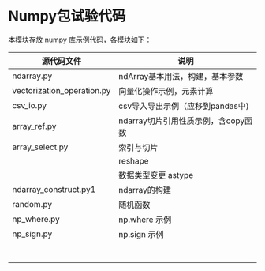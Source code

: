# Numpy包试验代码

本模块存放 numpy 库示例代码，各模块如下：



| 源代码文件                 | 说明                                |
| -------------------------- | ----------------------------------- |
| ndarray.py                 | ndArray基本用法，构建，基本参数     |
| vectorization_operation.py | 向量化操作示例，元素计算            |
| csv_io.py                  | csv导入导出示例（应移到pandas中)    |
| array_ref.py               | ndarray切片引用性质示例，含copy函数 |
| array_select.py            | 索引与切片                          |
|                            | reshape                             |
|                            | 数据类型变更 astype                 |
| ndarray_construct.py1      | ndarray的构建                       |
| random.py                  | 随机函数                                    |
| np_where.py                | np.where 示例                       |
| np_sign.py                 | np.sign  示例                       |
|                            |                                     |
|                            |                                     |
|                            |                                     |
|                            |                                     |
|                            |                                     |
|                            |                                     |
|                            |                                     |